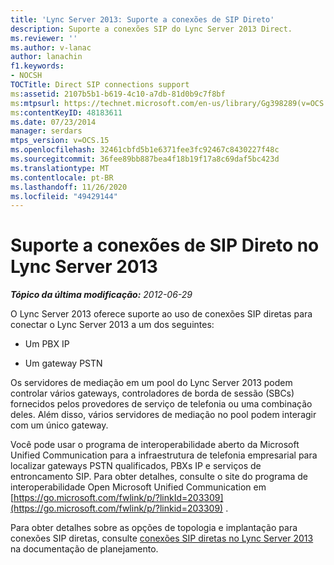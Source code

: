 ```yaml
---
title: 'Lync Server 2013: Suporte a conexões de SIP Direto'
description: Suporte a conexões SIP do Lync Server 2013 Direct.
ms.reviewer: ''
ms.author: v-lanac
author: lanachin
f1.keywords:
- NOCSH
TOCTitle: Direct SIP connections support
ms:assetid: 2107b5b1-b619-4c10-a7db-81d0b9c7f8bf
ms:mtpsurl: https://technet.microsoft.com/en-us/library/Gg398289(v=OCS.15)
ms:contentKeyID: 48183611
ms.date: 07/23/2014
manager: serdars
mtps_version: v=OCS.15
ms.openlocfilehash: 32461cbfd5b1e6371fee3fc92467c8430227f48c
ms.sourcegitcommit: 36fee89bb887bea4f18b19f17a8c69daf5bc423d
ms.translationtype: MT
ms.contentlocale: pt-BR
ms.lasthandoff: 11/26/2020
ms.locfileid: "49429144"
---
```

# <a name="direct-sip-connections-support-in-lync-server-2013"></a>Suporte a conexões de SIP Direto no Lync Server 2013

<div data-xmlns="http://www.w3.org/1999/xhtml">

<div class="topic" data-xmlns="http://www.w3.org/1999/xhtml" data-msxsl="urn:schemas-microsoft-com:xslt" data-cs="https://msdn.microsoft.com/">

<div data-asp="https://msdn2.microsoft.com/asp">



</div>

<div id="mainSection">

<div id="mainBody">

<span> </span>

_**Tópico da última modificação:** 2012-06-29_

O Lync Server 2013 oferece suporte ao uso de conexões SIP diretas para conectar o Lync Server 2013 a um dos seguintes:

  - Um PBX IP

  - Um gateway PSTN

Os servidores de mediação em um pool do Lync Server 2013 podem controlar vários gateways, controladores de borda de sessão (SBCs) fornecidos pelos provedores de serviço de telefonia ou uma combinação deles. Além disso, vários servidores de mediação no pool podem interagir com um único gateway.

Você pode usar o programa de interoperabilidade aberto da Microsoft Unified Communication para a infraestrutura de telefonia empresarial para localizar gateways PSTN qualificados, PBXs IP e serviços de entroncamento SIP. Para obter detalhes, consulte o site do programa de interoperabilidade Open Microsoft Unified Communication em [https://go.microsoft.com/fwlink/p/?linkId=203309](https://go.microsoft.com/fwlink/p/?linkid=203309) .

Para obter detalhes sobre as opções de topologia e implantação para conexões SIP diretas, consulte [conexões SIP diretas no Lync Server 2013](lync-server-2013-direct-sip-connections.md) na documentação de planejamento.

</div>

<span> </span>

</div>

</div>

</div>

